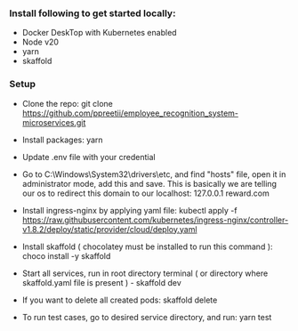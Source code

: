 ### Install following to get started locally:
- Docker DeskTop with Kubernetes enabled
- Node v20
- yarn 
- skaffold

### Setup
- Clone the repo: git clone https://github.com/ppreetii/employee_recognition_system-microservices.git
- Install packages: yarn
- Update .env file with your credential
- Go to C:\Windows\System32\drivers\etc, and find "hosts" file, open it in administrator mode, add this and save. This is basically we are telling our os to redirect this domain to our localhost: 127.0.0.1 reward.com
- Install ingress-nginx by applying yaml file:
    kubectl apply -f https://raw.githubusercontent.com/kubernetes/ingress-nginx/controller-v1.8.2/deploy/static/provider/cloud/deploy.yaml

- Install skaffold ( chocolatey must be installed to run this command ): choco install -y skaffold
- Start all services, run in root directory terminal ( or directory where skaffold.yaml file is present ) - skaffold dev
- If you want to delete all created pods: skaffold delete
- To run test cases, go to desired service directory, and run: yarn test